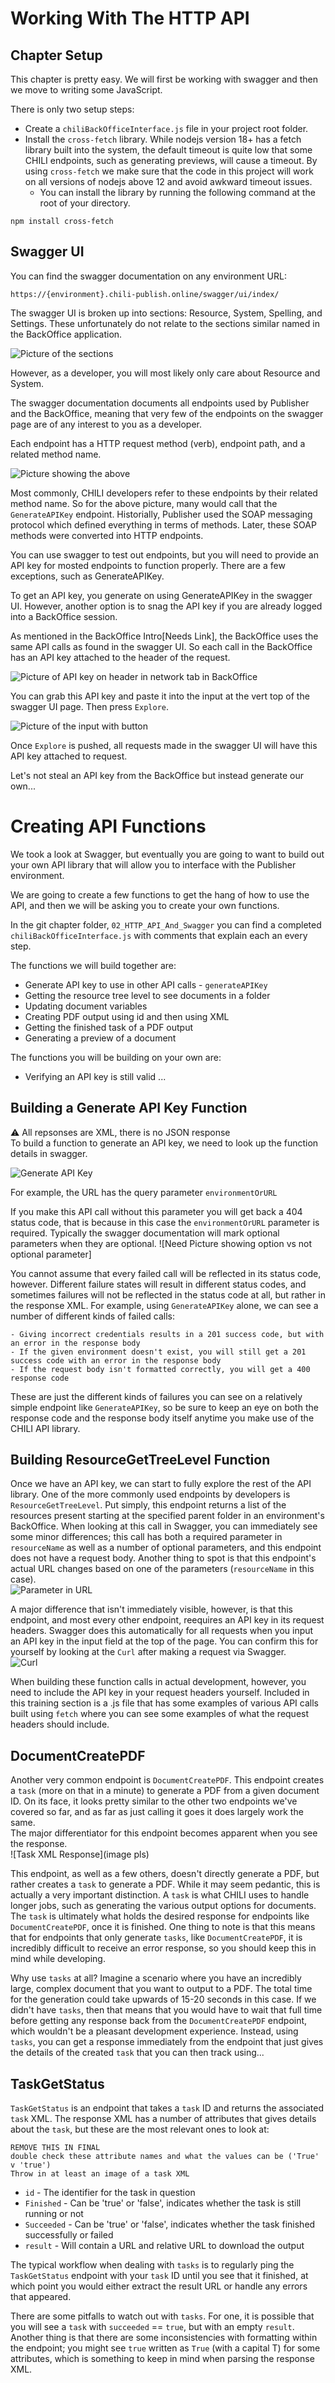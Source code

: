 
# Working With The HTTP API

## Chapter Setup
This chapter is pretty easy. We will first be working with swagger and then we move to writing some JavaScript.

There is only two setup steps:
- Create a `chiliBackOfficeInterface.js` file in your project root folder.
- Install the `cross-fetch` library. While nodejs version 18+ has a fetch library built into the system, the default timeout is quite low that some CHILI endpoints, such as generating previews, will cause a timeout. By using `cross-fetch` we make sure that the code in this project will work on all versions of nodejs above 12 and avoid awkward timeout issues.
    - You can install the library by running the following command at the root of your directory.

```
npm install cross-fetch
```

## Swagger UI
You  can find the swagger documentation on any environment URL:
```
https://{environment}.chili-publish.online/swagger/ui/index/
```

The swagger UI is broken up into sections: Resource, System, Spelling, and Settings. These unfortunately do not relate to the sections similar named in the BackOffice application.

![Picture of the sections](assets/swaggerSections.png)

However, as a developer, you will most likely only care about Resource and System.

The swagger documentation documents all endpoints used by Publisher and the BackOffice, meaning that very few of the endpoints on the swagger page are of any interest to you as a developer.

Each endpoint has a HTTP request method (verb), endpoint path, and a related method name.

![Picture showing the above](assets/exampleEndpoint.png)

Most commonly, CHILI developers refer to these endpoints by their related method name. So for the above picture, many would call that the `GenerateAPIKey` endpoint. Historially, Publisher used the SOAP messaging protocol which defined everything in terms of methods. Later, these SOAP methods were converted into HTTP endpoints.

You can use swagger to test out endpoints, but you will need to provide an API key for mosted endpoints to function properly. There are a few exceptions, such as GenerateAPIKey.

To get an API key, you generate on using GenerateAPIKey in the swagger UI. However, another option is to snag the API key if you are already logged into a BackOffice session.

As mentioned in the BackOffice Intro[Needs Link], the BackOffice uses the same API calls as found in the swagger UI. So each call in the BackOffice has an API key attached to the header of the request.

![Picture of API key on header in network tab in BackOffice](assets/backofficeApi.png)

You can grab this API key and paste it into the input at the vert top of the swagger UI page. Then press `Explore`.

![Picture of the input with button](assets/swaggerExplore.png)

Once `Explore` is pushed, all requests made in the swagger UI will have this API key attached to request.

Let's not steal an API key from the BackOffice but instead generate our own...

# Creating API Functions
We took a look at Swagger, but eventually you are going to want to build out your own API library that will allow you to interface with the Publisher environment.

We are going to create a few functions to get the hang of how to use the API, and then we will be asking you to create your own functions.

In the git chapter folder, `02_HTTP_API_And_Swagger` you can find a completed `chiliBackOfficeInterface.js` with comments that explain each an every step.

The functions we will build together are:
- Generate API key to use in other API calls - `generateAPIKey`
- Getting the resource tree level to see documents in a folder
- Updating document variables
- Creating PDF output using id and then using XML
- Getting the finished task of a PDF output
- Generating a preview of a document

The functions you will be building on your own are:
- Verifying an API key is still valid
...


## Building a Generate API Key Function
⚠️ All repsonses are XML, there is no JSON response  
To build a function to generate an API key, we need to look up the function details in swagger.

![Generate API Key](assets/GenerateAPIKey.png)


For example, the URL has the query parameter `environmentOrURL`


If you make this API call without this parameter you will get back a 404 status code, that is because in this case the `environmentOrURL` parameter is required. Typically the swagger documentation will mark optional parameters when they are optional.
![Need Picture showing option vs not optional parameter]

You cannot assume that every failed call will be reflected in its status code, however. Different failure states will result in different status codes, and sometimes failures will not be reflected in the status code at all, but rather in the response XML. For example, using `GenerateAPIKey` alone, we can see a number of different kinds of failed calls:

    - Giving incorrect credentials results in a 201 success code, but with an error in the response body
    - If the given environment doesn't exist, you will still get a 201 success code with an error in the response body
    - If the request body isn't formatted correctly, you will get a 400 response code
These are just the different kinds of failures you can see on a relatively simple endpoint like `GenerateAPIKey`, so be sure to keep an eye on both the response code and the response body itself anytime you make use of the CHILI API library.



## Building ResourceGetTreeLevel Function
Once we have an API key, we can start to fully explore the rest of the API library. One of the more commonly used endpoints by developers is `ResourceGetTreeLevel`. Put simply, this endpoint returns a list of the resources present starting at the specified parent folder in an environment's BackOffice. When looking at this call in Swagger, you can immediately see some minor differences; this call has both a required parameter in `resourceName` as well as a number of optional parameters, and this endpoint does not have a request body. Another thing to spot is that this endpoint's actual URL changes based on one of the parameters (`resourceName` in this case).  
![Parameter in URL](assets/paramInURL.png)

A major difference that isn't immediately visible, however, is that this endpoint, and most every other endpoint, reequires an API key in its request headers. Swagger does this automatically for all requests when you input an API key in the input field at the top of the page. You can confirm this for yourself by looking at the `Curl` after making a request via Swagger.  
![Curl](assets/curl.png)

When building these function calls in actual development, however, you need to include the API key in your request headers yourself. Included in this training section is a .js file that has some examples of various API calls built using `fetch` where you can see some examples of what the request headers should include.
## DocumentCreatePDF
Another very common endpoint is `DocumentCreatePDF`. This endpoint creates a `task` (more on that in a minute) to generate a PDF from a given document ID. On its face, it looks pretty similar to the other two endpoints we've covered so far, and as far as just calling it goes it does largely work the same.  
The major differentiator for this endpoint becomes apparent when you see the response.  
![Task XML Response](image pls)

This endpoint, as well as a few others, doesn't directly generate a PDF, but rather creates a `task` to generate a PDF. While it may seem pedantic, this is actually a very important distinction. A `task` is what CHILI uses to handle longer jobs, such as generating the various output options for documents. The `task` is ultimately what holds the desired response for endpoints like `DocumentCreatePDF`, once it is finished. One thing to note is that this means that for endpoints that only generate `tasks`, like `DocumentCreatePDF`, it is incredibly difficult to receive an error response, so you should keep this in mind while developing.

Why use `tasks` at all? Imagine a scenario where you have an incredibly large, complex document that you want to output to a PDF. The total time for the generation could take upwards of 15-20 seconds in this case. If we didn't have `tasks`, then that means that you would have to wait that full time before getting any response back from the `DocumentCreatePDF` endpoint, which wouldn't be a pleasant development experience. Instead, using `tasks`, you can get a response immediately from the endpoint that just gives the details of the created `task` that you can then track using...


## TaskGetStatus
`TaskGetStatus` is an endpoint that takes a `task` ID and returns the associated `task` XML. The response XML has a number of attributes that gives details about the `task`, but these are the most relevant ones to look at:  
```
REMOVE THIS IN FINAL 
double check these attribute names and what the values can be ('True' v 'true')
Throw in at least an image of a task XML
```
- `id` - The identifier for the task in question
- `Finished` - Can be 'true' or 'false', indicates whether the task is still running or not
- `Succeeded` - Can be 'true' or 'false', indicates whether the task finished successfully or failed
- `result` - Will contain a URL and relative URL to download the output


The typical workflow when dealing with `tasks` is to regularly ping the `TaskGetStatus` endpoint with your `task` ID until you see that it finished, at which point you would either extract the result URL or handle any errors that appeared.

There are some pitfalls to watch out with `tasks`. For one, it is possible that you will see a `task` with `succeeded` == `true`, but with an empty `result`. Another thing is that there are some inconsistencies with formatting within the endpoint; you might see `true` written as `True` (with a capital T) for some attributes, which is something to keep in mind when parsing the response XML.